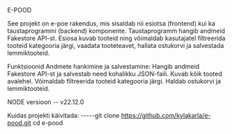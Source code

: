 E-POOD

See projekt on e-poe rakendus, mis sisaldab nii esiotsa (frontend) kui ka taustaprogrammi (backend) komponente.
Taustaprogramm hangib andmeid Fakestore API-st.
Esiosa kuvab tooteid ning võimaldab kasutajatel filtreerida tooteid kategooria järgi, vaadata tooteteavet, hallata ostukorvi ja salvestada lemmiktooteid.

Funktsioonid
Andmete hankimine ja salvestamine: Hangib andmeid Fakestore API-st ja salvestab need kohalikku JSON-faili.
Kuvab kõik tooted avalehel.
Võimaldab filtreerida tooteid kategooria järgi.
Haldab ostukorvi ja lemmiktooteid.


NODE versioon -- v22.12.0

Kuidas projekti käivitada: -----git clone https://github.com/kylakarla/e-pood.git
cd e-pood
